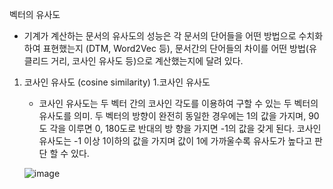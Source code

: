 벡터의 유사도
  - 기계가 계산하는 문서의 유사도의 성능은 각 문서의 단어들을 어떤 방법으로 수치화하여 표현했는지 (DTM, Word2Vec 등), 문서간의 단어들의 차이를 어떤 
  방법(유클리드 거리, 코사인 유사도 등)으로 계산했는지에 달려 있다.
  
 1) 코사인 유사도 (cosine similarity)
  1.코사인 유사도
    - 코사인 유사도는 두 벡터 간의 코사인 각도를 이용하여 구할 수 있는 두 벡터의 유사도를 의미. 두 벡터의 방향이 완전히 동일한 경우에는 1의 값을 가지며, 90도 각을 이루면 0, 180도로 반대의 방
    향을 가지면 -1의 값을 갖게 된다. 코사인 유사도는 -1 이상 1이하의 값을 가지며 값이 1에 가까울수록 유사도가 높다고 판단 할 수 있다.
    
    
    ![image](https://user-images.githubusercontent.com/37740450/120780434-17671d80-c563-11eb-8aee-8ddd89a8ed7b.png)
